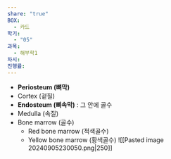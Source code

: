 ```yaml
---
share: "true"
BOX:
  - 카드
학기:
  - "05"
과목:
  - 해부학1
차시: 
진행률: 
---
```


- **Periosteum (뼈막)**
- Cortex (겉질)
- **Endosteum (뼈속막)** : 그 안에 골수
- Medulla (속질)
- Bone marrow (골수)
	- Red bone marrow (적색골수)
	- Yellow bone marrow (황색골수)
![[Pasted image 20240905230050.png|250]]

